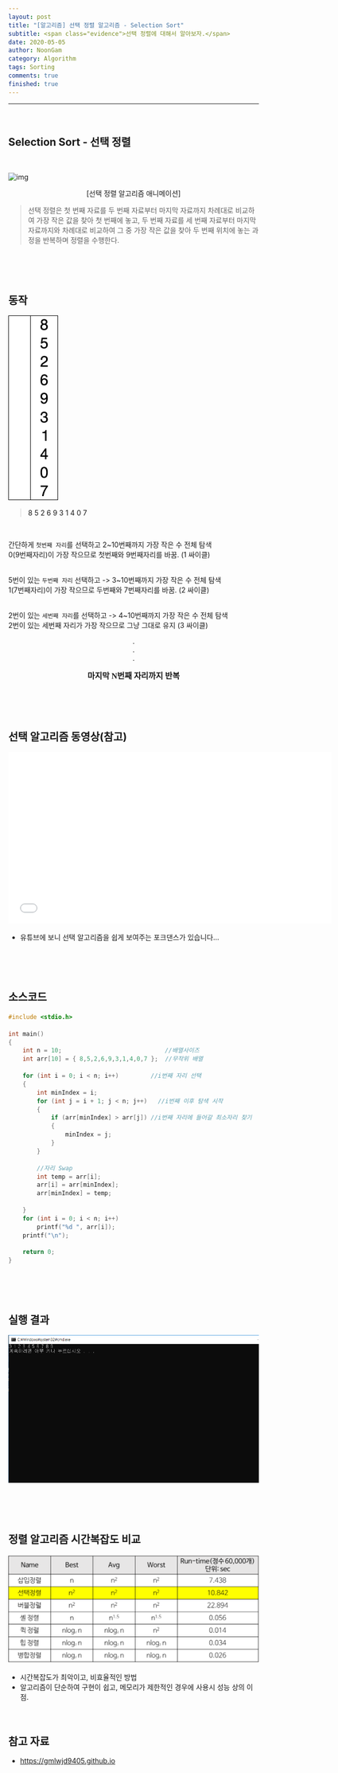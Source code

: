 ```yaml
---
layout: post
title: "[알고리즘] 선택 정렬 알고리즘 - Selection Sort"
subtitle: <span class="evidence">선택 정렬에 대해서 알아보자.</span>
date: 2020-05-05
author: NoonGam
category: Algorithm
tags: Sorting
comments: true
finished: true
---
```

---
<br>

## Selection Sort - 선택 정렬



<br>

![img](https://upload.wikimedia.org/wikipedia/commons/thumb/b/b0/Selection_sort_animation.gif/220px-Selection_sort_animation.gif)
<center>[선택 정렬 알고리즘 애니메이션]</center>


> 선택 정렬은 첫 번째 자료를 두 번째 자료부터 마지막 자료까지 차례대로 비교하여 가장 작은 값을 찾아 첫 번째에 놓고,
두 번째 자료를 세 번째 자료부터 마지막 자료까지와 차례대로 비교하여 그 중 가장 작은 값을 찾아 두 번째 위치에 놓는 과정을 반복하며 정렬을 수행한다.

<br><br><br>


## 동작


![img](/img/0-Algorithm/2018-09-23-선택정렬/Selection-Sort-Animation.gif)



> <a> 8 5 2 6 9 3 1 4 0 7 </a>

<br>

간단하게 `첫번째 자리`를 선택하고 2\~10번째까지 가장 작은 수 전체 탐색 <br>
0(9번째자리)이 가장 작으므로 첫번째와 9번째자리를 바꿈. (1 싸이클) <br><br>

5번이 있는 `두번째 자리` 선택하고 -\> 3\~10번째까지 가장 작은 수 전체 탐색<br>
1(7번째자리)이 가장 작으므로 두번째와 7번째자리를 바꿈. (2 싸이클)<br><br>

2번이 있는 `세번째 자리`를 선택하고 -\> 4\~10번째까지 가장 작은 수 전체 탐색<br>
2번이 있는 세번째 자리가 가장 작으므로 그냥 그대로 유지 (3 싸이클)<br>
<center>.</center>
<center>.</center>
<center>.</center>

<b><font size = '3' face = "돋움체"><center>마지막 N번째 자리까지 반복</center></font></b>  



<br><br><br>



## 선택 알고리즘 동영상(참고)

<iframe width="650" height="345" src="//www.youtube.com/embed/Ns4TPTC8whw"
 frameborder="0" allowfullscreen></iframe>

- 유튜브에 보니 선택 알고리즘을 쉽게 보여주는 포크댄스가 있습니다...

<br><br><br>


## 소스코드


```c
#include <stdio.h>

int main()
{
	int n = 10;								//배열사이즈
	int arr[10] = { 8,5,2,6,9,3,1,4,0,7 };  //무작위 배열

	for (int i = 0; i < n; i++)		 	//i번째 자리 선택
	{
		int minIndex = i;
		for (int j = i + 1; j < n; j++)   //i번째 이후 탐색 시작
		{
			if (arr[minIndex] > arr[j])	//i번째 자리에 들어갈 최소자리 찾기
			{
				minIndex = j;
			}
		}

		//자리 Swap
		int temp = arr[i];
		arr[i] = arr[minIndex];
		arr[minIndex] = temp;

	}
	for (int i = 0; i < n; i++)
		printf("%d ", arr[i]);
	printf("\n");

	return 0;
}
```
<br><br><br>

## 실행 결과

![img](/img/0-Algorithm/2018-09-23-선택정렬/2.PNG)


<br><br><br>

## 정렬 알고리즘 시간복잡도 비교

![img](/img/0-Algorithm/2018-09-23-선택정렬/1.png)

- 시간복잡도가 최악이고, 비효율적인 방법<br>
- 알고리즘이 단순하여 구현이 쉽고, 메모리가 제한적인 경우에 사용시 성능 상의 이점.
<br><br><br>

## 참고 자료
* https://gmlwjd9405.github.io
